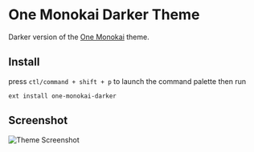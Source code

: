 # One Monokai Darker Theme

Darker version of the [One Monokai](https://github.com/azemoh/vscode-one-monokai) theme.


## Install

press `ctl/command + shift + p` to launch the command palette then run
```
ext install one-monokai-darker
```

## Screenshot

![Theme Screenshot](https://github.com/azemoh/vscode-one-monokai/raw/master/screenshot-v0.2.0.png)

